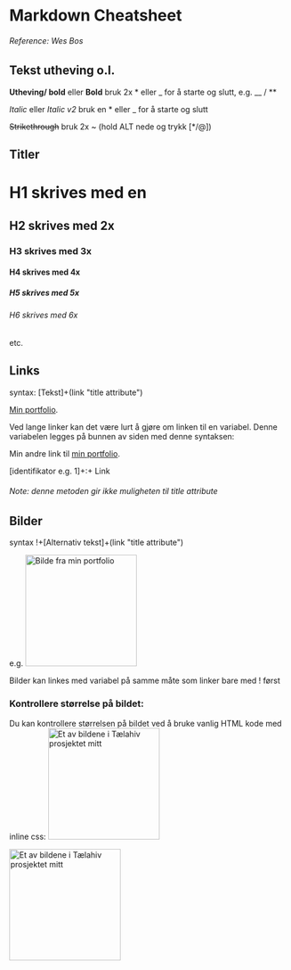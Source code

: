 # Markdown Cheatsheet

###### Reference: Wes Bos

## Tekst utheving o.l.

**Utheving/ bold** eller **Bold** bruk 2x \* eller \_ for å starte og slutt, e.g. \_\_ / \*\*

_Italic_ eller _Italic v2_ bruk en \* eller \_ for å starte og slutt

~~Strikethrough~~ bruk 2x ~ (hold ALT nede og trykk [*/@])

## Titler

# H1 skrives med en

## H2 skrives med 2x

### H3 skrives med 3x

#### H4 skrives med 4x

##### H5 skrives med 5x

###### H6 skrives med 6x

etc.

## Links

syntax: [Tekst]+(link "title attribute")

[Min portfolio](https://rhellenes.me "Dette er linken til min portfolio").

Ved lange linker kan det være lurt å gjøre om linken til en variabel.
Denne variabelen legges på bunnen av siden med denne syntaksen:

Min andre link til [min portfolio][1].

[identifikator e.g. 1]+:+ Link

[1]: https://rhellenes.me

###### Note: denne metoden gir ikke muligheten til title attribute

## Bilder

syntax !+[Alternativ tekst]+(link "title attribute")

e.g.
![Bilde fra min portfolio](https://rhellenes.me/portfolio/portfolio-images/Taelahiv/bottle-front.jpeg "Et av bildene i Tælahiv prosjektet mitt")

Bilder kan linkes med variabel på samme måte som linker bare med ! først

### Kontrollere størrelse på bildet:

Du kan kontrollere størrelsen på bildet ved å bruke vanlig HTML kode med inline css:
<img src="https://rhellenes.me/portfolio/portfolio-images/Taelahiv/bottle-front.jpeg" width="500px" height="500px" alt="Et av bildene i Tælahiv prosjektet mitt">

<img class="styleattribute" src="https://rhellenes.me/portfolio/portfolio-images/Taelahiv/bottle-front.jpeg" width="500px" height="500px" alt="Et av bildene i Tælahiv prosjektet mitt">

<style>
  img{
    width: 200px;
    height:200px;
  }
  </style>
